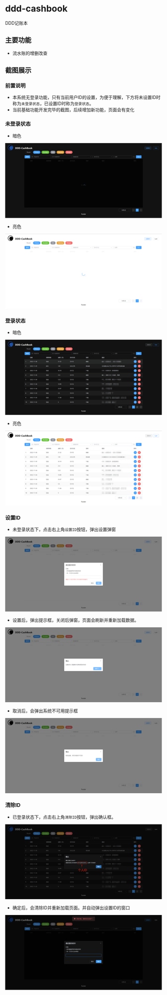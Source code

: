 # ddd-cashbook
DDD记账本



## 主要功能

- 流水账的增删改查



## 截图展示


### 前置说明

- 本系统无登录功能，只有当前用户ID的设置，为便于理解，下方将未设置ID时称为`未登录状态`，已设置ID时称为`登录状态`。
- 当前基础功能开发完毕的截图，后续增加新功能，页面会有变化

### 未登录状态

- 暗色

![image-20221106203701002](./images/image-20221106203701002.png)

- 亮色

![image-20221106203643954](./images/image-20221106203643954.png)

### 登录状态

- 暗色

![image-20221106202129681](./images/image-20221106202129681.png)

- 亮色

![1667737075239](./images/1667737075239.jpg)

### 设置ID

- 未登录状态下，点击右上角`设置ID`按钮，弹出设置弹窗

![image-20221106202509320](./images/image-20221106202509320.png)

- 设置后，弹出提示框，关闭后弹窗，页面会刷新并重新加载数据。

![image-20221106202806204](./images/image-20221106202806204.png)

- 取消后，会弹出系统不可用提示框

![image-20221106203056251](./images/image-20221106203056251.png)

### 清除ID

- 已登录状态下，点击右上角`清除ID`按钮，弹出确认框。

![image-20221106202404909](./images/image-20221106202404909.png)

- 确定后，会清除ID并重新加载页面。并自动弹出设置ID的窗口

![image-20221106202933302](./images/image-20221106202933302.png)

